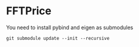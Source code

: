 # FFTPrice

You need to install pybind and eigen as submodules

```
git submodule update --init --recursive
```
